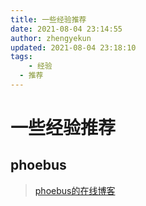 ```yaml
---
title: 一些经验推荐
date: 2021-08-04 23:14:55
author: zhengyekun
updated: 2021-08-04 23:18:10
tags: 
	- 经验
  - 推荐
---
```

# 一些经验推荐

## phoebus

> [phoebus的在线博客](https://brucephoebus.github.io/developer-note/#/)
